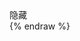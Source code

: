 <link rel="stylesheet" href="/live2d/css/live2d.css" />

<div id="landlord">
    <div class="message" style="opacity:0"></div>
    <canvas id="live2d" width="280" height="250" class="live2d"></canvas>
    <div class="hide-button">隐藏</div>
</div>
<script type="text/javascript" src="https://code.jquery.com/jquery-2.2.4.min.js">
<script type="text/javascript">
    var message_Path = '/live2d/'
    var home_Path = 'https://github.com/EliteHII/EliteHII.github.io/edit/master/week10.md/'  //此处修改为你的域名，必须带斜杠
</script>
<script type="text/javascript" src="/live2d/js/live2d.js"></script>
<script type="text/javascript" src="/live2d/js/message.js"></script>
<script type="text/javascript">
    $(function(){
        loadlive2d("live2d", "/live2d/model/tia/model.json");
    })
</script>
{% endraw %}
